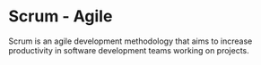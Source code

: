 # Scrum - Agile
Scrum is an agile development methodology that aims to increase productivity in software development teams working on projects.

